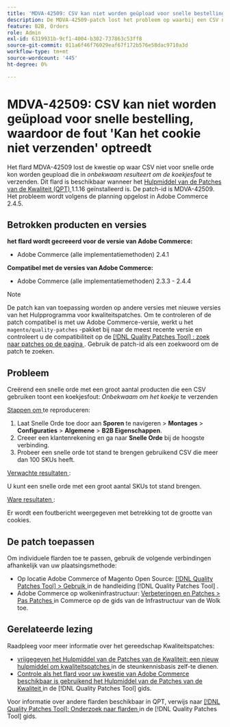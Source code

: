 ```yaml
---
title: 'MDVA-42509: CSV kan niet worden geüpload voor snelle bestelling, waardoor de fout ''Kan het cookie niet verzenden'' optreedt'
description: De MDVA-42509-patch lost het probleem op waarbij een CSV niet kon worden geüpload voor snelle bestelling, wat resulteert in *Kan de cookie*-fout niet verzenden. Deze patch is beschikbaar wanneer [Quality Patches Tool (QPT)] (https://experienceleague.adobe.com/nl/docs/commerce-operations/tools/quality-patches-tool/quality-patches-tool-to-self-serve-quality-patches) 1.1.16 is geïnstalleerd. De patch-id is MDVA-42509. Het probleem wordt volgens de planning opgelost in Adobe Commerce 2.4.5.
feature: B2B, Orders
role: Admin
exl-id: 6319931b-9cf1-4004-b302-737863c53ff8
source-git-commit: 011a6f46f76029eaf67f172b576e58dac9710a3d
workflow-type: tm+mt
source-wordcount: '445'
ht-degree: 0%

---
```


# MDVA-42509: CSV kan niet worden geüpload voor snelle bestelling, waardoor de fout &#39;Kan het cookie niet verzenden&#39; optreedt

Het flard MDVA-42509 lost de kwestie op waar CSV niet voor snelle orde kon worden geupload die in *onbekwaam resulteert om de koekjesfout* te verzenden. Dit flard is beschikbaar wanneer het [ Hulpmiddel van de Patches van de Kwaliteit (QPT) ](https://experienceleague.adobe.com/nl/docs/commerce-operations/tools/quality-patches-tool/quality-patches-tool-to-self-serve-quality-patches) 1.1.16 geïnstalleerd is. De patch-id is MDVA-42509. Het probleem wordt volgens de planning opgelost in Adobe Commerce 2.4.5.

## Betrokken producten en versies

**het flard wordt gecreeerd voor de versie van Adobe Commerce:**

* Adobe Commerce (alle implementatiemethoden) 2.4.1

**Compatibel met de versies van Adobe Commerce:**

* Adobe Commerce (alle implementatiemethoden) 2.3.3 - 2.4.4

>[!NOTE]
>
>De patch kan van toepassing worden op andere versies met nieuwe versies van het Hulpprogramma voor kwaliteitspatches. Om te controleren of de patch compatibel is met uw Adobe Commerce-versie, werkt u het `magento/quality-patches` -pakket bij naar de meest recente versie en controleert u de compatibiliteit op de [[!DNL Quality Patches Tool] : zoek naar patches op de pagina ](https://experienceleague.adobe.com/nl/docs/commerce-operations/tools/quality-patches-tool/quality-patches-tool-to-self-serve-quality-patches) . Gebruik de patch-id als een zoekwoord om de patch te zoeken.

## Probleem

Creërend een snelle orde met een groot aantal producten die een CSV gebruiken toont een koekjesfout: *Onbekwaam om het koekje* te verzenden

<u> Stappen om </u> te reproduceren:

1. Laat Snelle Orde toe door aan **Sporen** te navigeren > **Montages** > **Configuraties** > **Algemene** > **B2B Eigenschappen**.
1. Creeer een klantenrekening en ga naar **Snelle Orde** bij de hoogste verbinding.
1. Probeer een snelle orde tot stand te brengen gebruikend CSV die meer dan 100 SKUs heeft.

<u> Verwachte resultaten </u>:

U kunt een snelle orde met een groot aantal SKUs tot stand brengen.

<u> Ware resultaten </u>:

Er wordt een foutbericht weergegeven met betrekking tot de grootte van cookies.

## De patch toepassen

Om individuele flarden toe te passen, gebruik de volgende verbindingen afhankelijk van uw plaatsingsmethode:

* Op locatie Adobe Commerce of Magento Open Source: [[!DNL Quality Patches Tool] > Gebruik ](/help/tools/quality-patches-tool/usage.md) in de handleiding [!DNL Quality Patches Tool] .
* Adobe Commerce op wolkeninfrastructuur: [ Verbeteringen en Patches > Pas Patches ](https://experienceleague.adobe.com/docs/commerce-cloud-service/user-guide/develop/upgrade/apply-patches.html?lang=nl-NL) in Commerce op de gids van de Infrastructuur van de Wolk toe.

## Gerelateerde lezing

Raadpleeg voor meer informatie over het gereedschap Kwaliteitspatches:

* [ vrijgegeven het Hulpmiddel van de Patches van de Kwaliteit: een nieuw hulpmiddel om kwaliteitspatches ](https://experienceleague.adobe.com/nl/docs/commerce-operations/tools/quality-patches-tool/quality-patches-tool-to-self-serve-quality-patches) in de steunkennisbasis zelf-te dienen.
* [ Controle als het flard voor uw kwestie van Adobe Commerce beschikbaar is gebruikend het Hulpmiddel van de Patches van de Kwaliteit ](/help/tools/quality-patches-tool/patches-available-in-qpt/check-patch-for-magento-issue-with-magento-quality-patches.md) in de [!DNL Quality Patches Tool] gids.

Voor informatie over andere flarden beschikbaar in QPT, verwijs naar [[!DNL Quality Patches Tool]: Onderzoek naar flarden ](https://experienceleague.adobe.com/tools/commerce-quality-patches/index.html?lang=nl-NL) in de [!DNL Quality Patches Tool] gids.
